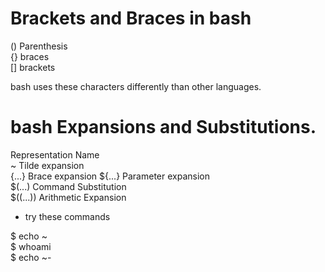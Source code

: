 # Brackets and Braces in bash

() Parenthesis  
{} braces  
[] brackets  

bash uses these characters differently than other languages.

# bash Expansions and Substitutions.  

Representation    Name  
~                 Tilde expansion  
{...}             Brace expansion
${...}            Parameter expansion  
$(...)            Command Substitution  
$((...))          Arithmetic Expansion

* try these commands  

$ echo ~  
$ whoami  
$ echo ~-

